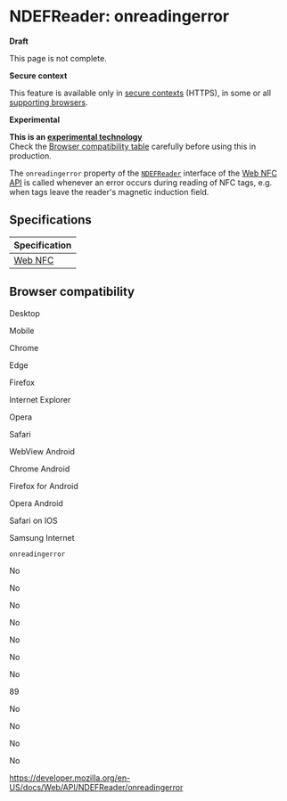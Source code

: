 # NDEFReader: onreadingerror

**Draft**

This page is not complete.

**Secure context**

This feature is available only in [secure contexts](https://developer.mozilla.org/en-US/docs/Web/Security/Secure_Contexts) (HTTPS), in some or all [supporting browsers](#browser_compatibility).

**Experimental**

**This is an [experimental technology](https://developer.mozilla.org/en-US/docs/MDN/Guidelines/Conventions_definitions#experimental)**  
Check the [Browser compatibility table](#browser_compatibility) carefully before using this in production.

The `onreadingerror` property of the [`NDEFReader`](../ndefreader) interface of the [Web NFC API](../webnfc_api) is called whenever an error occurs during reading of NFC tags, e.g. when tags leave the reader's magnetic induction field.

## Specifications

<table><thead><tr class="header"><th>Specification</th></tr></thead><tbody><tr class="odd"><td><a href="https://w3c.github.io/web-nfc/#dom-ndefreader-onreadingerror">Web NFC</a></td></tr></tbody></table>

## Browser compatibility

Desktop

Mobile

Chrome

Edge

Firefox

Internet Explorer

Opera

Safari

WebView Android

Chrome Android

Firefox for Android

Opera Android

Safari on IOS

Samsung Internet

`onreadingerror`

No

No

No

No

No

No

No

89

No

No

No

No

<a href="https://developer.mozilla.org/en-US/docs/Web/API/NDEFReader/onreadingerror" class="_attribution-link">https://developer.mozilla.org/en-US/docs/Web/API/NDEFReader/onreadingerror</a>
